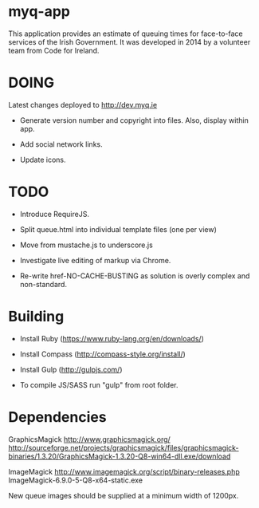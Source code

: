 myq-app
=======

This application provides an estimate of queuing times for face-to-face services of the Irish Government. It was developed in 2014 by a volunteer team from Code for Ireland.

DOING
=====

Latest changes deployed to http://dev.myq.ie

* Generate version number and copyright into files. Also, display within app.

* Add social network links.

* Update icons.

TODO
====

* Introduce RequireJS.

* Split queue.html into individual template files (one per view)

* Move from mustache.js to underscore.js

* Investigate live editing of markup via Chrome.

* Re-write href-NO-CACHE-BUSTING as solution is overly complex and non-standard.


Building
========

* Install Ruby (https://www.ruby-lang.org/en/downloads/)
* Install Compass (http://compass-style.org/install/)
* Install Gulp (http://gulpjs.com/)

* To compile JS/SASS run "gulp" from root folder.

Dependencies
============

GraphicsMagick
http://www.graphicsmagick.org/
http://sourceforge.net/projects/graphicsmagick/files/graphicsmagick-binaries/1.3.20/GraphicsMagick-1.3.20-Q8-win64-dll.exe/download

ImageMagick
http://www.imagemagick.org/script/binary-releases.php
ImageMagick-6.9.0-5-Q8-x64-static.exe

New queue images should be supplied at a minimum width of 1200px.
